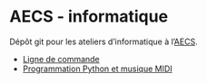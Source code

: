 # AECS - informatique

Dépôt git pour les ateliers d’informatique à l’[AECS](http://www.aecs.asso.fr/).

* [Ligne de commande](./ligne-de-commande)
* [Programmation Python et musique MIDI](./python-midi)
